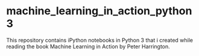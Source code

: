 # machine_learning_in_action_python3
This repository contains iPython notebooks in Python 3 that i created while reading the book Machine Learning in Action by Peter Harrington.
